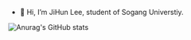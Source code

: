- 👋 Hi, I’m JiHun Lee, student of Sogang Universtiy.


![Anurag's GitHub stats](https://github-readme-stats.vercel.app/api?username=doongidoong&show_icons=true&theme=radical)

